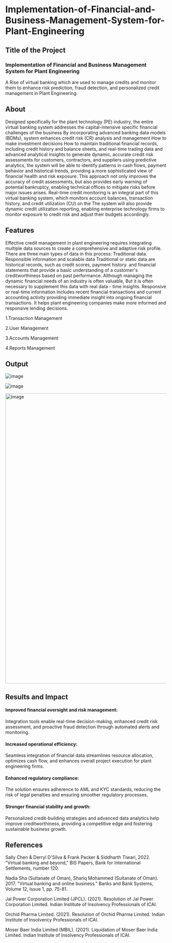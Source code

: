 # Implementation-of-Financial-and-Business-Management-System-for-Plant-Engineering

## Title of the Project

### Implementation of Financial and Business Management System for Plant Engineering

A Rise of virtual banking which are used to manage credits and monitor them to enhance risk prediction, fraud detection, and personalized credit management in Plant Engineering.

## About

Designed specifically for the plant technology (PE) industry, the entire virtual banking system addresses the capital-intensive specific financial challenges of the business By incorporating advanced banking data models (BDMs), system enhances credit risk (CR) analysis and management How to make investment decisions How to maintain traditional financial records, including credit history and balance sheets, and real-time trading data and advanced analytical insights to generate dynamic, accurate credit risk assessments for customers, contractors, and suppliers using predictive analytics, the system will be able to identify patterns in cash flows, payment behavior and historical trends, providing a more sophisticated view of financial health and risk exposure. This approach not only improves the accuracy of credit assessments, but also provides early warning of potential bankruptcy, enabling technical offices to mitigate risks before major issues arises. Real-time credit monitoring is an integral part of this virtual banking system, which monitors account balances, transaction history, and credit utilization (CU) on the The system will also provide dynamic credit utilization reporting, enabling enterprise technology firms to monitor exposure to credit risk and adjust their budgets accordingly.    

## Features
Effective credit management in plant engineering requires integrating multiple data sources to create a comprehensive and adaptive risk profile. There are three main types of data in this process: Traditional data. Responsible information and scalable data Traditional or static data are historical records, such as credit scores, payment history. and financial statements that provide a basic understanding of a customer's creditworthiness based on past performance. Although managing the dynamic financial needs of an industry is often valuable, But it is often necessary to supplement this data with real data - time insights. Responsive or real-time information Includes recent financial transactions and current accounting activity providing immediate insight into ongoing financial transactions. It helps plant engineering companies make more informed and responsive lending decisions. 

1.Transaction Management

2.User Management

3.Accounts Management

4.Reports Management


## Output

![image](https://github.com/user-attachments/assets/94deb103-f70a-4786-bea2-afd8aa9b079e)

![image](https://github.com/user-attachments/assets/dbb14c3c-7b6f-4045-a46e-e298c5def42c)

<img width="1841" height="905" alt="image" src="https://github.com/user-attachments/assets/4570d511-3da6-44b8-99b9-40c5e3c82fbe" />



## Results and Impact

#### Improved financial oversight and risk management: 
Integration tools enable real-time decision-making, enhanced credit risk assessment, and proactive fraud detection through automated alerts and monitoring.

#### Increased operational efficiency: 
Seamless integration of financial data streamlines resource allocation, optimizes cash flow, and enhances overall project execution for plant engineering firms.

#### Enhanced regulatory compliance: 
The solution ensures adherence to AML and KYC standards, reducing the risk of legal penalties and ensuring smoother regulatory processes.

#### Stronger financial stability and growth: 
Personalized credit-building strategies and advanced data analytics help improve creditworthiness, providing a competitive edge and fostering sustainable business growth.


## References

Sally Chen & Derryl D'Silva & Frank Packer & Siddharth Tiwari, 2022. "Virtual banking and beyond," BIS Papers, Bank for International Settlements, number 120.

Nadia Sha (Sultanate of Oman), Shariq Mohammed (Sultanate of Oman). 2017. "Virtual banking and online business." Banks and Bank Systems, Volume 12, Issue 1, pp. 75-81.

Jal Power Corporation Limited (JPCL). (2021). Resolution of Jal Power Corporation Limited. Indian Institute of Insolvency Professionals of ICAI.

Orchid Pharma Limited. (2021). Resolution of Orchid Pharma Limited. Indian Institute of Insolvency Professionals of ICAI.

Moser Baer India Limited (MBIL). (2021). Liquidation of Moser Baer India Limited. Indian Institute of Insolvency Professionals of ICAI.
